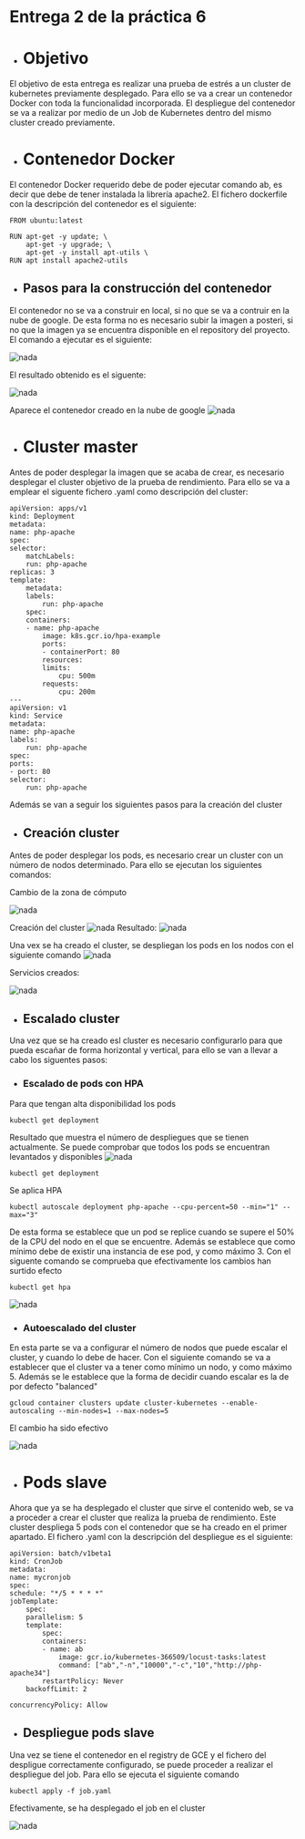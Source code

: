 # Entrega 2 de la práctica 6 
- # Objetivo
El objetivo de esta entrega es realizar una prueba de estrés a un cluster de kubernetes previamente desplegado. 
Para ello se va a crear un contenedor Docker con toda la funcionalidad incorporada.
El despliegue del contenedor se va a realizar por medio de un Job de Kubernetes dentro del mismo cluster creado previamente.

- # Contenedor Docker
El contenedor Docker requerido debe de poder ejecutar comando ab, es decir que debe de tener instalada la librería apache2.
El fichero dockerfile con la descripción del contenedor es el siguiente:

```
FROM ubuntu:latest

RUN apt-get -y update; \
    apt-get -y upgrade; \
    apt-get -y install apt-utils \
RUN apt install apache2-utils
```

- ## Pasos para la construcción del contenedor
El contenedor no se va a construir en local, si no que se va a contruir en la nube de google. De esta forma no es necesario subir la imagen a posteri, si no que la imagen ya se encuentra disponible en el repository del proyecto.
El comando a ejecutar es el siguiente:

![nada](images/construccion_nube.png)
    
El resultado obtenido es el siguente:

![nada](images/construccion_nube_resultado.jpg)

Aparece el contenedor creado en la nube de google
![nada](images/construccion_nube_resultado_gce.png)

- # Cluster master
Antes de poder desplegar la imagen que se acaba de crear, es necesario desplegar el cluster objetivo de la prueba de rendimiento.
Para ello se va a emplear el siguente fichero .yaml como descripción del cluster:

    
    apiVersion: apps/v1
    kind: Deployment
    metadata:
    name: php-apache
    spec:
    selector:
        matchLabels:
        run: php-apache
    replicas: 3
    template:
        metadata:
        labels:
            run: php-apache
        spec:
        containers:
        - name: php-apache
            image: k8s.gcr.io/hpa-example
            ports:
            - containerPort: 80
            resources:
            limits:
                cpu: 500m
            requests:
                cpu: 200m
    ---
    apiVersion: v1
    kind: Service
    metadata:
    name: php-apache
    labels:
        run: php-apache
    spec:
    ports:
    - port: 80
    selector:
        run: php-apache
    
Además se van a seguir los siguientes pasos para la creación del cluster
   
 - ## Creación cluster
 Antes de poder desplegar los pods, es necesario crear un cluster con un número de nodos determinado. Para ello se ejecutan los siguientes comandos:

Cambio de la zona de cómputo

 ![nada](images/inicializacion_google.png)

Creación del cluster
![nada](images/creacion_cluster.png)
Resultado:
![nada](images/creacion_cluster_resultado.png)

Una vex se ha creado el cluster, se despliegan los pods en los nodos con el siguiente comando
![nada](images/despliegue_master.png)

Servicios creados:

![nada](images/despliegue_master_resultado.png)

- ## Escalado cluster
Una vez que se ha creado esl cluster es necesario configurarlo para que pueda escañar de forma horizontal y vertical, para ello se van a llevar a cabo los siguentes pasos:
- ### Escalado de pods con HPA
Para que tengan alta disponibilidad los pods
```
kubectl get deployment
```
Resultado que muestra el número de despliegues que se tienen actualmente. Se puede comprobar que todos los pods se encuentran levantados y disponibles
![nada](images/get_deployment.png)

```
kubectl get deployment
```

Se aplica HPA
```
kubectl autoscale deployment php-apache --cpu-percent=50 --min="1" --max="3"

```
De esta forma se establece que un pod se replice cuando se supere el 50% de la CPU del nodo en el que se encuentre. Además se establece que como mínimo debe de existir una instancia de ese pod, y como máximo 3.
Con el siguente comando se comprueba que efectivamente los cambios han surtido efecto
```
kubectl get hpa
```

![nada](images/hpa_resultado.png)

- ### Autoescalado del cluster
En esta parte se va a configurar el número de nodos que puede escalar el cluster, y cuando lo debe de hacer.
Con el siguiente comando se va a establecer que el cluster va a tener como mínimo un nodo, y como máximo 5.
Además se le establece que la forma de decidir cuando escalar es la de por defecto "balanced"

```
gcloud container clusters update cluster-kubernetes --enable-autoscaling --min-nodes=1 --max-nodes=5
```
El cambio ha sido efectivo

![nada](images/escalado_resultado.png)

- # Pods slave
Ahora que ya se ha desplegado el cluster que sirve el contenido web, se va a proceder a crear el cluster que realiza la prueba de rendimiento.
Este cluster despliega 5 pods con el contenedor que se ha creado en el primer apartado.
El fichero .yaml con la descripción del despliegue es el siguiente:
    
    apiVersion: batch/v1beta1
    kind: CronJob
    metadata:
    name: mycronjob
    spec:
    schedule: "*/5 * * * *"
    jobTemplate:
        spec:
        parallelism: 5
        template:
            spec:
            containers:
            - name: ab
                image: gcr.io/kubernetes-366509/locust-tasks:latest
                command: ["ab","-n","10000","-c","10","http://php-apache34"]
            restartPolicy: Never
        backoffLimit: 2
    
    concurrencyPolicy: Allow 
- ## Despliegue pods slave
Una vez se tiene el contenedor en el registry de GCE y el fichero del despligue correctamente configurado, se puede proceder a realizar el despliegue del job.
Para ello se ejecuta el siguiente comando
```
kubectl apply -f job.yaml
```
Efectivamente, se ha desplegado el job en el cluster

![nada](images/despliegue_job_resultado.png)